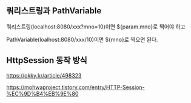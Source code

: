 ## 쿼리스트링과 PathVariable

쿼리스트링(localhost:8080/xxx?mno=10)이면 ${param.mno}로 찍어야 하고

PathVariable(loalhost:8080/xxx/10)이면 ${mno}로 찍으면 된다.


## HttpSession 동작 방식

https://okky.kr/article/498323

https://mohwaproject.tistory.com/entry/HTTP-Session-%EC%9D%B4%EB%9E%80
